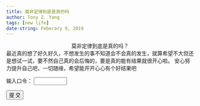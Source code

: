 ```yaml
---
title: 莫非定律到底是真的吗
author: Tony Z. Yang
tags: [new life]
date-string: Feberary 9, 2019
---
```

<center>
莫非定律到底是真的吗？
</center>
最近真的想了好久好久，不想发生的事不知道会不会真的发生，就算希望不大但还是想试一试，要不然自己真的会后悔的，要是真的能有结果就很开心啦。 安心努力提升自己吧，一切随缘，希望能开开心心有个好结果吧

<head>

<script>
function password(){
var p = prompt("Input the Password","");
if(p!='123456'){
alert('Wrong Password!');
return false;
}else{
alert("Yes!");
return /_posts/haha.html;
}
}
</script>

<script language="javascript">
<!--
function test(form){test3(form)}
function test3(form){
if (form.text3.value！="123")
alert("密码错误，请重新输入！")
}
-->
</script>

<form name="form1" action="http://www.zeshiyang.com/haha.html" method="post" enctype="text/plain">
<p>输入口令： <input type="password" name="text3" size="8" maxlength="8"> </p>

<input type="submit" name="提交" value="提 交" onclick="test(form1)">
</form>
</head>
